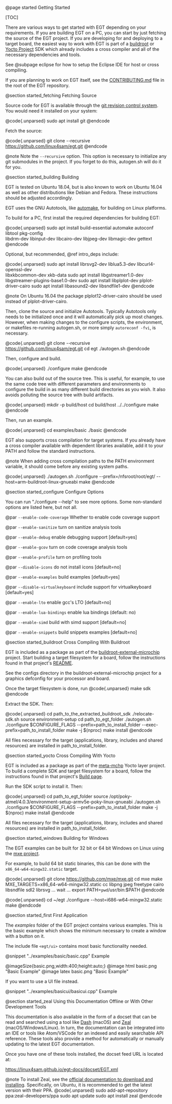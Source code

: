 @page started Getting Started

[TOC]

There are various ways to get started with EGT depending on your requirements.
If you are building EGT on a PC, you can start by just fetching the source of
the EGT project.  If you are developing for and deploying to a target board,
the easiest way to work with EGT is part of a
[buildroot](https://developerhelp.microchip.com/xwiki/bin/view/applications/linux4sam/build-systems/BuildRoot/)
or [Yocto Project](https://developerhelp.microchip.com/xwiki/bin/view/applications/linux4sam/build-systems/YoctoProject/)
SDK which already includes a cross compiler and all of the necessary
dependencies and tools.

See @subpage eclipse for how to setup the Eclipse IDE for host or cross compiling.

If you are planning to work on EGT itself, see the
<a href="https://github.com/linux4sam/egt/blob/master/CONTRIBUTING.md">CONTRIBUTING.md</a>
file in the root of the EGT repository.

@section started_fetching Fetching Source

Source code for EGT is available through the [git revision control
system](https://git-scm.com/). You would need it installed on your system:

@code{.unparsed}
sudo apt install git
@endcode

Fetch the source:

@code{.unparsed}
git clone --recursive https://github.com/linux4sam/egt.git
@endcode

@note Note the `--recursive` option.  This option is necessary to initialize any
git submodules in the project.  If you forget to do this, autogen.sh will do it
for you.

@section started_building Building

EGT is tested on Ubuntu 18.04, but is also known to work on Ubuntu 16.04 as well
as other distributions like Debian and Fedora.  These instructions should be
adjusted accordingly.

EGT uses the GNU Autotools, like
[automake](https://www.gnu.org/software/automake/manual/html_node/index.html),
for building on Linux platforms.

To build for a PC, first install the required dependencies for building EGT:

@code{.unparsed}
sudo apt install build-essential automake autoconf libtool pkg-config \
    libdrm-dev libinput-dev libcairo-dev libjpeg-dev libmagic-dev gettext
@endcode

Optional, but recommended, @ref intro_deps include:

@code{.unparsed}
sudo apt install librsvg2-dev liblua5.3-dev libcurl4-openssl-dev \
     libxkbcommon-dev xkb-data
sudo apt install libgstreamer1.0-dev libgstreamer-plugins-base1.0-dev
sudo apt install libplplot-dev plplot-driver-cairo
sudo apt install libasound2-dev libsndfile1-dev
@endcode

@note On Ubuntu 16.04 the package plplot12-driver-cairo should be used instead
of plplot-driver-cairo.

Then, clone the source and initialize Autotools.  Typically Autotools only needs
to be initialized once and it will automatically pick up most changes.  However,
when making changes to the configure scripts, the environment, or makefiles
re-running autogen.sh, or more simply `autoreconf -fvi`, is necessary.

@code{.unparsed}
git clone --recursive https://github.com/linux4sam/egt.git
cd egt
./autogen.sh
@endcode

Then, configure and build.

@code{.unparsed}
./configure
make
@endcode

You can also build out of the source tree.  This is useful, for example, to use
the same code tree with different parameters and environments to configure the
build in as many different build directories as you wish.  It also avoids
polluting the source tree with build artifacts.

@code{.unparsed}
mkdir -p build/host
cd build/host
../../configure
make
@endcode

Then, run an example.

@code{.unparsed}
cd examples/basic
./basic
@endcode

EGT also supports cross compilation for target systems. If you already have a
cross compiler available with dependent libraries available, add it to your
PATH and follow the standard instructions.

@note When adding cross compilation paths to the PATH environment variable, it
should come before any existing system paths.

@code{.unparsed}
./autogen.sh
./configure --prefix=/nfsroot/root/egt/ --host=arm-buildroot-linux-gnueabi
make
@endcode

@section started_configure Configure Options

You can run "./configure --help" to see more options.  Some non-standard
options are listed here, but not all.

@par `--enable-code-coverage`
Whether to enable code coverage support

@par `--enable-sanitize`
turn on sanitize analysis tools

@par `--enable-debug`
enable debugging support [default=yes]

@par `--enable-gcov`
turn on code coverage analysis tools

@par `--enable-profile`
turn on profiling tools

@par `--disable-icons`
do not install icons [default=no]

@par `--enable-examples`
build examples [default=yes]

@par `--disable-virtualkeyboard`
include support for virtualkeyboard [default=yes]

@par `--enable-lto`
enable gcc's LTO [default=no]

@par `--enable-lua-bindings`
enable lua bindings (default: no)

@par `--enable-simd`
build with simd support [default=no]

@par `--enable-snippets`
build snippets examples [default=no]


@section started_buildroot Cross Compiling With Buildroot

EGT is included as a package as part of the
[buildroot-external-microchip](https://github.com/linux4sam/buildroot-external-microchip)
project. Start building a target filesystem for a board, follow the
instructions found in that project's
<a href="https://github.com/linux4sam/buildroot-external-microchip/blob/master/README.md">README</a>.

See the configs directory in the buildroot-external-microchip project for
a graphics defconfig for your processor and board.

Once the target filesystem is done, run
@code{.unparsed}
make sdk
@endcode

Extract the SDK. Then:

@code{.unparsed}
cd path_to_the_extracted_buildroot_sdk
./relocate-sdk.sh
source environment-setup
cd path_to_egt_folder
./autogen.sh
./configure $CONFIGURE_FLAGS --prefix=path_to_install_folder --exec-prefix=path_to_install_folder
make -j $(nproc)
make install
@endcode

All files necessary for the target (applications, library, includes and shared
resources) are installed in path_to_install_folder.

@section started_yocto Cross Compiling With Yocto

EGT is included as a package as part of the
[meta-mchp](https://github.com/linux4microchip/meta-mchp/) Yocto layer project. To
build a complete SDK and target filesystem for a board, follow the
instructions found in that project's
[Build page](https://developerhelp.microchip.com/xwiki/bin/view/Development/applications/linux4sam/faq/oebuild/).

Run the SDK script to install it. Then:

@code{.unparsed}
cd path_to_egt_folder
source /opt/poky-atmel/4.0.3/environment-setup-armv5e-poky-linux-gnueabi
./autogen.sh
./configure $CONFIGURE_FLAGS --prefix=path_to_install_folder
make -j $(nproc)
make install
@endcode

All files necessary for the target (applications, library, includes and shared
resources) are installed in path_to_install_folder.

@section started_windows Building for Windows

The EGT examples can be built for 32 bit or 64 bit Windows on Linux using the
[mxe project](https://mxe.cc/).

For example, to build 64 bit static binaries, this can be done with the
`x86_64-w64-mingw32.static` target.

@code{.unparsed}
git clone https://github.com/mxe/mxe.git
cd mxe
make MXE_TARGETS=x86_64-w64-mingw32.static cc libpng jpeg freetype cairo libsndfile sdl2 librsvg
... wait ...
export PATH=`pwd`/usr/bin:$PATH
@endcode

@code{.unparsed}
cd ~/egt
./configure --host=i686-w64-mingw32.static
make
@endcode

@section started_first First Application

The *examples* folder of the EGT project contains various examples.  This is the
basic example which shows the minimum necessary to create a window with a button
on it.

The include file `<egt/ui>` contains most basic functionality needed.

@snippet "../examples/basic/basic.cpp" Example

@imageSize{basic.png,width:400;height:auto;}
@image html basic.png "Basic Example"
@image latex basic.png "Basic Example"

If you want to use a UI file instead.

@snippet "../examples/basicui/basicui.cpp" Example


@section started_zeal Using this Documentation Offline or With Other Development Tools

This documentation is also available in the form of a docset that can be
read and searched using a tool like [Dash](https://kapeli.com/dash) (macOS) and
[Zeal](https://zealdocs.org/) (macOS/Windows/Linux).  In turn, the documentation
can be integrated into an IDE or tools like Atom/VSCode for an indexed and
easily searchable API reference.  These tools also provide a method for
automatically or manually updating to the latest EGT documentation.

Once you have one of these tools installed, the docset feed URL is located at:

https://linux4sam.github.io/egt-docs/docset/EGT.xml

@note To install Zeal, see the [official documentation to download and
    installing](https://zealdocs.org/download.html).  Specifically, on Ubuntu,
    it is recommended to get the latest version with their PPA.
    @code{.unparsed}
    sudo add-apt-repository ppa:zeal-developers/ppa
    sudo apt update
    sudo apt install zeal
    @endcode

